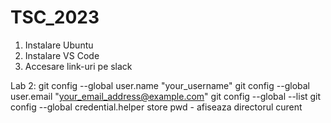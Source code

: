 # TSC_2023

1. Instalare Ubuntu 
2. Instalare VS Code
3. Accesare link-uri pe slack
 
 Lab 2:
 git config --global user.name "your_username"
 git config --global user.email "your_email_address@example.com"
 git config --global --list
 git config --global credential.helper store 
 pwd - afiseaza directorul curent